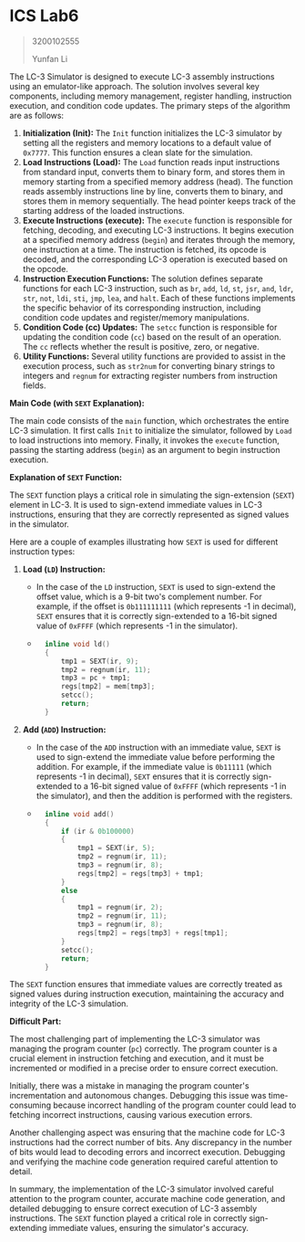 # ICS Lab6

> 3200102555
>
> Yunfan Li

The LC-3 Simulator is designed to execute LC-3 assembly instructions using an emulator-like approach. The solution involves several key components, including memory management, register handling, instruction execution, and condition code updates. The primary steps of the algorithm are as follows:

1. **Initialization (Init):** The `Init` function initializes the LC-3 simulator by setting all the registers and memory locations to a default value of `0x7777`. This function ensures a clean slate for the simulation.
2. **Load Instructions (Load):** The `Load` function reads input instructions from standard input, converts them to binary form, and stores them in memory starting from a specified memory address (head). The function reads assembly instructions line by line, converts them to binary, and stores them in memory sequentially. The head pointer keeps track of the starting address of the loaded instructions.
3. **Execute Instructions (execute):** The `execute` function is responsible for fetching, decoding, and executing LC-3 instructions. It begins execution at a specified memory address (`begin`) and iterates through the memory, one instruction at a time. The instruction is fetched, its opcode is decoded, and the corresponding LC-3 operation is executed based on the opcode.
4. **Instruction Execution Functions:** The solution defines separate functions for each LC-3 instruction, such as `br`, `add`, `ld`, `st`, `jsr`, `and`, `ldr`, `str`, `not`, `ldi`, `sti`, `jmp`, `lea`, and `halt`. Each of these functions implements the specific behavior of its corresponding instruction, including condition code updates and register/memory manipulations.
5. **Condition Code (cc) Updates:** The `setcc` function is responsible for updating the condition code (`cc`) based on the result of an operation. The `cc` reflects whether the result is positive, zero, or negative.
6. **Utility Functions:** Several utility functions are provided to assist in the execution process, such as `str2num` for converting binary strings to integers and `regnum` for extracting register numbers from instruction fields.

**Main Code (with `SEXT` Explanation):**

The main code consists of the `main` function, which orchestrates the entire LC-3 simulation. It first calls `Init` to initialize the simulator, followed by `Load` to load instructions into memory. Finally, it invokes the `execute` function, passing the starting address (`begin`) as an argument to begin instruction execution.

**Explanation of `SEXT` Function:**

The `SEXT` function plays a critical role in simulating the sign-extension (`SEXT`) element in LC-3. It is used to sign-extend immediate values in LC-3 instructions, ensuring that they are correctly represented as signed values in the simulator.

Here are a couple of examples illustrating how `SEXT` is used for different instruction types:

1. **Load (`LD`) Instruction:**

    - In the case of the `LD` instruction, `SEXT` is used to sign-extend the offset value, which is a 9-bit two's complement number. For example, if the offset is `0b111111111` (which represents -1 in decimal), `SEXT` ensures that it is correctly sign-extended to a 16-bit signed value of `0xFFFF` (which represents -1 in the simulator).

    - ```c
        inline void ld()
        {
            tmp1 = SEXT(ir, 9);
            tmp2 = regnum(ir, 11);
            tmp3 = pc + tmp1;
            regs[tmp2] = mem[tmp3];
            setcc();
            return;
        }
        ```

2. **Add (`ADD`) Instruction:**

    - In the case of the `ADD` instruction with an immediate value, `SEXT` is used to sign-extend the immediate value before performing the addition. For example, if the immediate value is `0b11111` (which represents -1 in decimal), `SEXT` ensures that it is correctly sign-extended to a 16-bit signed value of `0xFFFF` (which represents -1 in the simulator), and then the addition is performed with the registers.

    - ```c
        inline void add()
        {
            if (ir & 0b100000)
            {
                tmp1 = SEXT(ir, 5);
                tmp2 = regnum(ir, 11);
                tmp3 = regnum(ir, 8);
                regs[tmp2] = regs[tmp3] + tmp1;
            }
            else
            {
                tmp1 = regnum(ir, 2);
                tmp2 = regnum(ir, 11);
                tmp3 = regnum(ir, 8);
                regs[tmp2] = regs[tmp3] + regs[tmp1];
            }
            setcc();
            return;
        }
        ```

The `SEXT` function ensures that immediate values are correctly treated as signed values during instruction execution, maintaining the accuracy and integrity of the LC-3 simulation.

**Difficult Part:**

The most challenging part of implementing the LC-3 simulator was managing the program counter (`pc`) correctly. The program counter is a crucial element in instruction fetching and execution, and it must be incremented or modified in a precise order to ensure correct execution.

Initially, there was a mistake in managing the program counter's incrementation and autonomous changes. Debugging this issue was time-consuming because incorrect handling of the program counter could lead to fetching incorrect instructions, causing various execution errors.

Another challenging aspect was ensuring that the machine code for LC-3 instructions had the correct number of bits. Any discrepancy in the number of bits would lead to decoding errors and incorrect execution. Debugging and verifying the machine code generation required careful attention to detail.

In summary, the implementation of the LC-3 simulator involved careful attention to the program counter, accurate machine code generation, and detailed debugging to ensure correct execution of LC-3 assembly instructions. The `SEXT` function played a critical role in correctly sign-extending immediate values, ensuring the simulator's accuracy.